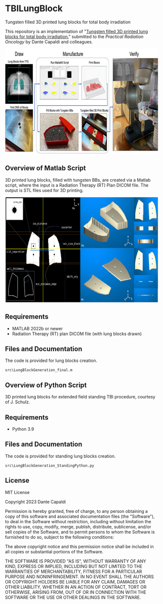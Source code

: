 # TBILungBlock
Tungsten filled 3D printed lung blocks for total body irradiation

This repository is an implementation of "[Tungsten filled 3D printed lung blocks for total body irradiation.](https://capaldi.ucsf.edu)" submitted to the _Practical Radiation Oncology_ by Dante Capaldi and colleagues.

<p align="center">
  <img width="720" height="348" src="https://github.com/capaldid/TBILungBlock/blob/main/3DTBILungBlocks.jpg">
</p>

## Overview of Matlab Script

3D printed lung blocks, filled with tungsten BBs, are created via a Matlab script, where the input is a Radiation Therapy (RT) Plan DICOM file.  The output is STL files used for 3D printing.

<p align="center">
  <img width="720" height="348" src="https://github.com/capaldid/TBILungBlock/blob/main/MatlabScriptOverview.jpg">
</p>

## Requirements

- MATLAB 2022b or newer
- Radiation Therapy (RT) plan DICOM file (with lung blocks drawn)


## Files and Documentation

The code is provided for lung blocks creation.

```
src\LungBlockGeneration_final.m
```

## Overview of Python Script

3D printed lung blocks for extended field standing TBI procedure, courtesy of J. Schulz.

## Requirements

- Python 3.9

## Files and Documentation

The code is provided for standing lung blocks creation.

```
src\LungBlockGeneration_StandingPython.py
```

## License

MIT License

Copyright 2023 Dante Capaldi

Permission is hereby granted, free of charge, to any person obtaining a copy of this software and associated documentation files (the "Software"), to deal in the Software without restriction, including without limitation the rights to use, copy, modify, merge, publish, distribute, sublicense, and/or sell copies of the Software, and to permit persons to whom the Software is furnished to do so, subject to the following conditions:

The above copyright notice and this permission notice shall be included in all copies or substantial portions of the Software.

THE SOFTWARE IS PROVIDED "AS IS", WITHOUT WARRANTY OF ANY KIND, EXPRESS OR IMPLIED, INCLUDING BUT NOT LIMITED TO THE WARRANTIES OF MERCHANTABILITY, FITNESS FOR A PARTICULAR PURPOSE AND NONINFRINGEMENT. IN NO EVENT SHALL THE AUTHORS OR COPYRIGHT HOLDERS BE LIABLE FOR ANY CLAIM, DAMAGES OR OTHER LIABILITY, WHETHER IN AN ACTION OF CONTRACT, TORT OR OTHERWISE, ARISING FROM, OUT OF OR IN CONNECTION WITH THE SOFTWARE OR THE USE OR OTHER DEALINGS IN THE SOFTWARE.
